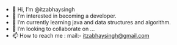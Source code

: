 - 👋 Hi, I’m @itzabhaysingh
- 👀 I’m interested in becoming a developer.
- 🌱 I’m currently learning java and data structures and algorithm.
- 💞️ I’m looking to collaborate on ...
- 📫 How to reach me : mail:- itzabhaysingh@gmail.com

<!---
itzabhaysingh/itzabhaysingh is a ✨ special ✨ repository because its `README.md` (this file) appears on your GitHub profile.
You can click the Preview link to take a look at your changes.
--->
